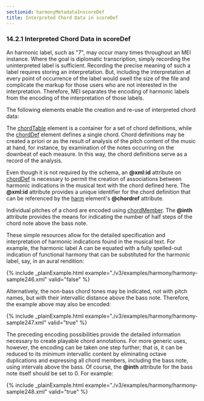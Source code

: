 ```yaml
---
sectionid: harmonyMetadataInscoreDef
title: Interpreted Chord Data in scoreDef
---
```



<h3 id="harmonyMetadataInscoreDef">
   <span class="headingNumber">14.2.1</span>
   <span class="head">Interpreted Chord Data in scoreDef</span>
</h3>
An harmonic label, such as "7", may occur many times throughout an MEI instance. Where
the
goal is diplomatic transcription, simply recording the uninterpreted label is sufficient.
Recording the precise meaning of such a label requires storing an interpretation.
But,
including the interpretation at every point of occurrence of the label would swell
the size
of the file and complicate the markup for those users who are not interested in the
interpretation. Therefore, MEI separates the encoding of harmonic labels from the
encoding
of the interpretation of those labels.

The following elements enable the creation and re-use of interpreted chord data:



<span class="specList">
   
   <span class="specDesc"></span>
   
   <span class="specDesc"></span>
   
   <span class="specDesc"></span>
   
   <span class="specDesc"></span>
   
   <span class="specDesc"></span>
   
   <span class="specDesc"></span>
   
   <span class="specDesc"></span>
   
</span>


The 
<a class="link_odd_elementSpec" href="/v3/elements/chordTable">chordTable</a> element is a container for a set of chord definitions,
while the 
<a class="link_odd_elementSpec" href="/v3/elements/chordDef">chordDef</a> element defines a single chord. Chord definitions
may be created 
<span class="foreign">a priori</span> or as the result of analysis of the pitch content
of the music at hand, for instance, by examination of the notes occurring on the downbeat
of
each measure. In this way, the chord definitions serve as a record of the analysis.

Even though it is not required by the schema, an **@xml:id** attribute on 
<a class="link_odd_elementSpec" href="/v3/elements/chordDef">chordDef</a> is necessary to permit the creation of associations between
harmonic indications in the musical text with the chord defined here. The **@xml:id**
attribute provides a unique identifier for the chord definition that can be referenced
by
the 
<a class="link_odd_elementSpec" href="/v3/elements/harm">harm</a> element's **@chordref** attribute.

Individual pitches of a chord are encoded using 
<a class="link_odd_elementSpec" href="/v3/elements/chordMember">chordMember</a>. The
**@inth** attribute provides the means for indicating the number of half steps of
the chord note above the bass note.

These simple resources allow for the detailed specification and interpretation of
harmonic
indications found in the musical text. For example, the harmonic label 
<span class="q">A</span> can be
equated with a fully spelled-out indication of functional harmony that can be substituted
for the harmonic label, say, in an aural rendition:


{% include _plainExample.html example="./v3/examples/harmony/harmony-sample246.xml" valid="false" %}


Alternatively, the non-bass chord tones may be indicated, not with pitch names, but
with
their intervallic distance above the bass note. Therefore, the example above may also
be
encoded:


{% include _plainExample.html example="./v3/examples/harmony/harmony-sample247.xml" valid="true" %}


The preceding encoding possibilities provide the detailed information necessary to
create
playable chord annotations. For more generic uses, however, the encoding can be taken
one
step further; that is, it can be reduced to its minimum intervallic content by eliminating
octave duplications and expressing all chord members, including the bass note, using
intervals above the bass. Of course, the **@inth** attribute for the bass note itself
should be set to 
<span class="q">0</span>. For example:


{% include _plainExample.html example="./v3/examples/harmony/harmony-sample248.xml" valid="true" %}

